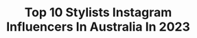 ---
title: Top 10 Stylists Instagram Influencers In Australia In 2023
description: >-
  Find top stylists Instagram influencers in Australia in 2023. Most popular hashtags: #love #fashion #model.
platform: Instagram
hits: 127
text_top: Analyze the top-rated Instagram accounts on inBeat.
text_bottom: Our search engine holds 127 Instagram influencers like this in Australia for you to collaborate.
profiles:
  - username: "summertimenic"
    fullname: >-
      Nicole
    bio: >-
      Fifty something blonde discovering city life 💃🥳mother💑stylist👗👠funpreneur🍾🎉advocate for body positivity 💞✌️BNE,Australia🇦🇺
    location: "Australia"
    followers: 3734
    engagement: 1376
    commentsToLikes: 0.231824
    id: ck14j94c4j6al0i19cvkbgm9i
    verified: false
    hashtags: "#styleover50, #sunshine, #brisbane, #goodvibesonly"
  - username: "the_classy_lad"
    fullname: >-
      Hamza 🇦🇺🇿🇼🇵🇰
    bio: >-
      Brisbane | Australia Fashion Blogger TikTok: the_classy_lad 📥 DM me for collaborations 👔 Personal Stylist 📞 Contact me for a style session
    location: "Australia"
    followers: 51755
    engagement: 257
    commentsToLikes: 0.047679
    id: ck0vxrdmp0bx80i19dd0rhzq7
    verified: false
    hashtags: "#igsuits, #streetstyle, #styleblogger, #bespoke"
  - username: "beckjstevens"
    fullname: >-
      Rebecca Stevens
    bio: >-
      * Stylist / TV Presenter * 🎥 @finallymemovie filming soon w/ @bigjasonstevens * 👦🏼 @littlepresleystevens * beckjstevensmail@gmail.com * 1 Cor 2:9
    location: "Australia"
    followers: 27282
    engagement: 104
    commentsToLikes: 0.261412
    id: ck5q38yv1jsl40i11w5lrew1l
    verified: false
    hashtags: "#leopardprint, #lockdownlife, #dairyfree, #lockdown"
  - username: "justanothermannequin"
    fullname: >-
      Rochelle Smith
    bio: >-
      • Content Creator • Photographer • Stylist ☁️ Newcastle / Sydney, AUS 👋🏼 hello@justanothermannequin.com
    location: "Australia"
    followers: 37768
    engagement: 74
    commentsToLikes: 0.110398
    id: ck0u27huiz1or0i19tfvts24y
    verified: false
    hashtags: "#clientcapture, #stillobsessing, #ad, #brandilove"
  - username: "kellykelly.h"
    fullname: >-
      K E L L Y  H O
    bio: >-
      Stylist . Photographer . Content Creator #Fashion | #Beauty | #Lifestyle #Melbourne, #Australia Contact and Collab please DM or Email me
    location: "Australia"
    followers: 35313
    engagement: 63
    commentsToLikes: 0.118478
    id: ck14l4wa5svbd0i190oyfztsg
    verified: false
    hashtags: "#sheingals, #bbgratis, #ghdrise, #ghdanz"
  - username: "katie_sudekova"
    fullname: >-
      KATIE SUDEKOVA
    bio: >-
      AUSTRALIAN PHOTOGRAPHER / STYLIST/ INTERIOR DECORATOR/ turning places into dreamlands ☺️ 📍Bali 🔜 Paris —> Spain
    location: "Australia"
    followers: 24297
    engagement: 179
    commentsToLikes: 0.043861
    id: ck6twxo0xup100j71wgoqe7nr
    verified: false
    hashtags: "#beautiful, #fashion, #portrait, #bali"
  - username: "kaitlynrodriguez_"
    fullname: >-
      KAITLYN
    bio: >-
      founder @wasteless co-host @girlcodethepodcast stylist @kaitlyn_etc ✉️kaitlyn_rodriguez@outlook.com
    location: "Australia"
    followers: 28595
    engagement: 381
    commentsToLikes: 0.021628
    id: ck6tohwcoe6l60j719doda6sp
    verified: false
    hashtags: ""
  - username: "iamshimakhosravi"
    fullname: >-
      shima khosravi
    bio: >-
      Model, Actress, Stylist, Makeup artist,📍SYDNEY.🇭🇲 @shimakhosravimua @stylebyshima
    location: "Australia"
    followers: 16116
    engagement: 230
    commentsToLikes: 0.134970
    id: ck6tq2ll0p2040j71ojmm7o19
    verified: false
    hashtags: "#makeuplook, #beauty, #photoshoot, #beautiful"
  - username: "mollyking___"
    fullname: >-
      Molly King
    bio: >-
      Stylist Inquiries: kat@mgmt.com.au
    location: "Australia"
    followers: 71363
    engagement: 150
    commentsToLikes: 0.019759
    id: ck0u26rmhyy8r0i19t0h237vs
    verified: false
    hashtags: "#teamboandtee, #bardot, #bardotdetail"
  - username: "elswalker_"
    fullname: >-
      ELLIE WALKER
    bio: >-
      👨🏻👩🏻👦🏻👶🏻✨ interior designer & stylist contact : elliemwalker11@gmail.com
    location: "Australia"
    followers: 18117
    engagement: 1540
    commentsToLikes: 0.022402
    id: ck0w35elrrody0i19vfyi2h9z
    verified: false
    hashtags: "#seedheritage, #burnsidevillage, #kellofawedding, #bugaboofox"
---